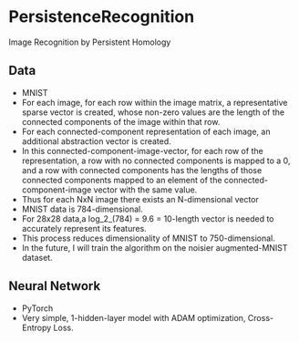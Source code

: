 # PersistenceRecognition
Image Recognition by Persistent Homology

## Data
- MNIST
- For each image, for each row within the image matrix, a representative sparse vector is created, whose non-zero values are the length of the connected components of the image within that row. 
- For each connected-component representation of each image, an additional abstraction vector is created. 
- In this connected-component-image-vector, for each row of the representation, a row with no connected components is mapped to a 0, and a row with connected components has the lengths of those connected components mapped to an element of the connected-component-image vector with the same value. 
- Thus for each NxN image there exists an N-dimensional vector
- MNIST data is 784-dimensional. 
- For 28x28 data,a log_2_(784) = 9.6 = 10-length vector is needed to accurately represent its features. 
- This process reduces dimensionality of MNIST to 750-dimensional.
- In the future, I will train the algorithm on the noisier augmented-MNIST dataset. 

## Neural Network
- PyTorch
- Very simple, 1-hidden-layer model with ADAM optimization, Cross-Entropy Loss. 


